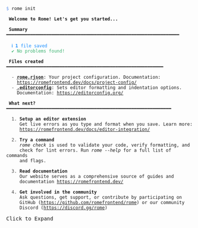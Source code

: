 <pre class="language-text collapsed collapsable"><code class="language-text"><span style="color: CornflowerBlue">$</span> rome init

<strong> Welcome to Rome! Let&apos;s get you started... </strong>

 <strong>Summary</strong> ━━━━━━━━━━━━━━━━━━━━━━━━━━━━━━━━━━━━━━━━━━━━━━━━━━━━━━━━━━━━━━━━━

  <strong><span style="color: DodgerBlue;">ℹ </span></strong><span style="color: DodgerBlue;"><strong>1</strong></span><span style="color: DodgerBlue;"> </span><span style="color: DodgerBlue;">file</span><span style="color: DodgerBlue;"> saved</span>
  <strong><span style="color: MediumSeaGreen;">✔ </span></strong><span style="color: MediumSeaGreen;">No problems found!</span>

 <strong>Files created</strong> ━━━━━━━━━━━━━━━━━━━━━━━━━━━━━━━━━━━━━━━━━━━━━━━━━━━━━━━━━━━

  <span style="opacity: 0.8;">- </span><strong><span style="text-decoration-style: dashed; text-decoration-line: underline;">rome.rjson</span></strong>: Your project configuration. Documentation:
    <a href="https://romefrontend.dev/docs/project-config/">https://romefrontend.dev/docs/project-config/</a>
  <span style="opacity: 0.8;">- </span><strong><span style="text-decoration-style: dashed; text-decoration-line: underline;">.editorconfig</span></strong>: Sets editor formatting and indentation options.
    Documentation: <a href="https://editorconfig.org/">https://editorconfig.org/</a>

 <strong>What next?</strong> ━━━━━━━━━━━━━━━━━━━━━━━━━━━━━━━━━━━━━━━━━━━━━━━━━━━━━━━━━━━━━━

  <span style="opacity: 0.8;">1. </span><strong>Setup an editor extension</strong>
     Get live errors as you type and format when you save. Learn more:
     <a href="https://romefrontend.dev/docs/editor-integration/">https://romefrontend.dev/docs/editor-integration/</a>

  <span style="opacity: 0.8;">2. </span><strong>Try a command</strong>
     <i>rome check</i> is used to validate your code, verify formatting, and
     check for lint errors. Run <i>rome --help</i> for a full list of commands
     and flags.

  <span style="opacity: 0.8;">3. </span><strong>Read documentation</strong>
     Our website serves as a comprehensive source of guides and
     documentation <a href="https://romefrontend.dev/">https://romefrontend.dev/</a>

  <span style="opacity: 0.8;">4. </span><strong>Get involved in the community</strong>
     Ask questions, get support, or contribute by participating on
     GitHub (<a href="https://github.com/romefrontend/rome">https://github.com/romefrontend/rome</a>) or our community
     Discord (<a href="https://discord.gg/rome">https://discord.gg/rome</a>)

</code><div class="expand">Click to Expand</div></pre>
